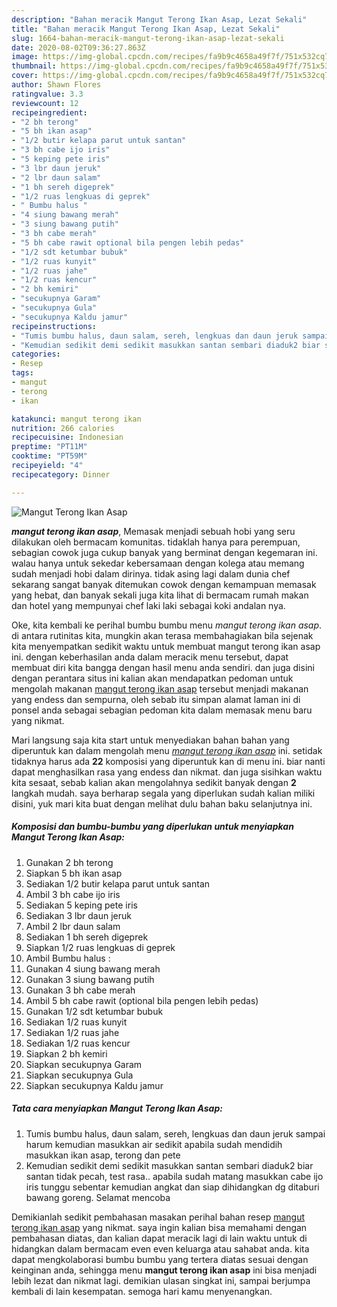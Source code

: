 ```yaml
---
description: "Bahan meracik Mangut Terong Ikan Asap, Lezat Sekali"
title: "Bahan meracik Mangut Terong Ikan Asap, Lezat Sekali"
slug: 1664-bahan-meracik-mangut-terong-ikan-asap-lezat-sekali
date: 2020-08-02T09:36:27.863Z
image: https://img-global.cpcdn.com/recipes/fa9b9c4658a49f7f/751x532cq70/mangut-terong-ikan-asap-foto-resep-utama.jpg
thumbnail: https://img-global.cpcdn.com/recipes/fa9b9c4658a49f7f/751x532cq70/mangut-terong-ikan-asap-foto-resep-utama.jpg
cover: https://img-global.cpcdn.com/recipes/fa9b9c4658a49f7f/751x532cq70/mangut-terong-ikan-asap-foto-resep-utama.jpg
author: Shawn Flores
ratingvalue: 3.3
reviewcount: 12
recipeingredient:
- "2 bh terong"
- "5 bh ikan asap"
- "1/2 butir kelapa parut untuk santan"
- "3 bh cabe ijo iris"
- "5 keping pete iris"
- "3 lbr daun jeruk"
- "2 lbr daun salam"
- "1 bh sereh digeprek"
- "1/2 ruas lengkuas di geprek"
- " Bumbu halus "
- "4 siung bawang merah"
- "3 siung bawang putih"
- "3 bh cabe merah"
- "5 bh cabe rawit optional bila pengen lebih pedas"
- "1/2 sdt ketumbar bubuk"
- "1/2 ruas kunyit"
- "1/2 ruas jahe"
- "1/2 ruas kencur"
- "2 bh kemiri"
- "secukupnya Garam"
- "secukupnya Gula"
- "secukupnya Kaldu jamur"
recipeinstructions:
- "Tumis bumbu halus, daun salam, sereh, lengkuas dan daun jeruk sampai harum kemudian masukkan air sedikit apabila sudah mendidih masukkan ikan asap, terong dan pete"
- "Kemudian sedikit demi sedikit masukkan santan sembari diaduk2 biar santan tidak pecah, test rasa.. apabila sudah matang masukkan cabe ijo iris tunggu sebentar kemudian angkat dan siap dihidangkan dg ditaburi bawang goreng. Selamat mencoba"
categories:
- Resep
tags:
- mangut
- terong
- ikan

katakunci: mangut terong ikan 
nutrition: 266 calories
recipecuisine: Indonesian
preptime: "PT11M"
cooktime: "PT59M"
recipeyield: "4"
recipecategory: Dinner

---
```



![Mangut Terong Ikan Asap](https://img-global.cpcdn.com/recipes/fa9b9c4658a49f7f/751x532cq70/mangut-terong-ikan-asap-foto-resep-utama.jpg)

<b><i>mangut terong ikan asap</i></b>, Memasak menjadi sebuah hobi yang seru dilakukan oleh bermacam komunitas. tidaklah hanya para perempuan, sebagian cowok juga cukup banyak yang berminat dengan kegemaran ini. walau hanya untuk sekedar kebersamaan dengan kolega atau memang sudah menjadi hobi dalam dirinya. tidak asing lagi dalam dunia chef sekarang sangat banyak ditemukan cowok dengan kemampuan memasak yang hebat, dan banyak sekali juga kita lihat di bermacam rumah makan dan hotel yang mempunyai chef laki laki sebagai koki andalan nya.



Oke, kita kembali ke perihal bumbu bumbu menu <i>mangut terong ikan asap</i>. di antara rutinitas kita, mungkin akan terasa membahagiakan bila sejenak kita menyempatkan sedikit waktu untuk membuat mangut terong ikan asap ini. dengan keberhasilan anda dalam meracik menu tersebut, dapat membuat diri kita bangga dengan hasil menu anda sendiri. dan juga disini dengan perantara situs ini kalian akan mendapatkan pedoman untuk mengolah makanan <u>mangut terong ikan asap</u> tersebut menjadi makanan yang endess dan sempurna, oleh sebab itu simpan alamat laman ini di ponsel anda sebagai sebagian pedoman kita dalam memasak menu baru yang nikmat.


Mari langsung saja kita start untuk menyediakan bahan bahan yang diperuntuk kan dalam mengolah menu <u><i>mangut terong ikan asap</i></u> ini. setidak tidaknya harus ada <b>22</b> komposisi yang diperuntuk kan di menu ini. biar nanti dapat menghasilkan rasa yang endess dan nikmat. dan juga sisihkan waktu kita sesaat, sebab kalian akan mengolahnya sedikit banyak dengan <b>2</b> langkah mudah. saya berharap segala yang diperlukan sudah kalian miliki disini, yuk mari kita buat dengan melihat dulu bahan baku selanjutnya ini.

<!--inarticleads1-->

##### Komposisi dan bumbu-bumbu yang diperlukan untuk menyiapkan Mangut Terong Ikan Asap:

1. Gunakan 2 bh terong
1. Siapkan 5 bh ikan asap
1. Sediakan 1/2 butir kelapa parut untuk santan
1. Ambil 3 bh cabe ijo iris
1. Sediakan 5 keping pete iris
1. Sediakan 3 lbr daun jeruk
1. Ambil 2 lbr daun salam
1. Sediakan 1 bh sereh digeprek
1. Siapkan 1/2 ruas lengkuas di geprek
1. Ambil  Bumbu halus :
1. Gunakan 4 siung bawang merah
1. Gunakan 3 siung bawang putih
1. Gunakan 3 bh cabe merah
1. Ambil 5 bh cabe rawit (optional bila pengen lebih pedas)
1. Gunakan 1/2 sdt ketumbar bubuk
1. Sediakan 1/2 ruas kunyit
1. Sediakan 1/2 ruas jahe
1. Sediakan 1/2 ruas kencur
1. Siapkan 2 bh kemiri
1. Siapkan secukupnya Garam
1. Siapkan secukupnya Gula
1. Siapkan secukupnya Kaldu jamur




<!--inarticleads2-->

##### Tata cara menyiapkan Mangut Terong Ikan Asap:

1. Tumis bumbu halus, daun salam, sereh, lengkuas dan daun jeruk sampai harum kemudian masukkan air sedikit apabila sudah mendidih masukkan ikan asap, terong dan pete
1. Kemudian sedikit demi sedikit masukkan santan sembari diaduk2 biar santan tidak pecah, test rasa.. apabila sudah matang masukkan cabe ijo iris tunggu sebentar kemudian angkat dan siap dihidangkan dg ditaburi bawang goreng. Selamat mencoba




Demikianlah sedikit pembahasan masakan perihal bahan resep <u>mangut terong ikan asap</u> yang nikmat. saya ingin kalian bisa memahami dengan pembahasan diatas, dan kalian dapat meracik lagi di lain waktu untuk di hidangkan dalam bermacam even even keluarga atau sahabat anda. kita dapat mengkolaborasi bumbu bumbu yang tertera diatas sesuai dengan keinginan anda, sehingga menu <b>mangut terong ikan asap</b> ini bisa menjadi lebih lezat dan nikmat lagi. demikian ulasan singkat ini, sampai berjumpa kembali di lain kesempatan. semoga hari kamu menyenangkan.
